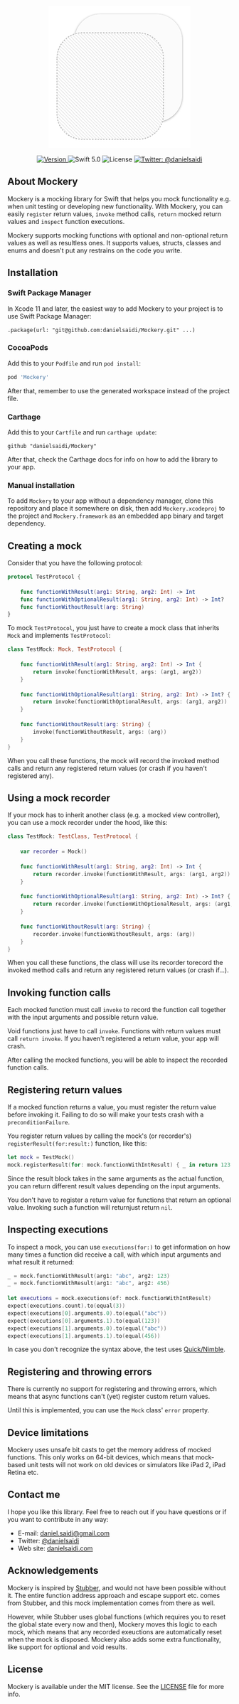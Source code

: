 <p align="center">
    <img src ="Resources/Logo.png" />
</p>

<p align="center">
    <a href="https://github.com/danielsaidi/Mockery">
        <img src="https://badge.fury.io/gh/danielsaidi%2FMockery.svg?style=flat" alt="Version" />
    </a>
    <img src="https://img.shields.io/badge/Swift-5.1-orange.svg" alt="Swift 5.0" />
    <img src="https://badges.frapsoft.com/os/mit/mit.svg?style=flat&v=102" alt="License" />
    <a href="https://twitter.com/danielsaidi">
        <img src="https://img.shields.io/badge/contact-@danielsaidi-blue.svg?style=flat" alt="Twitter: @danielsaidi" />
    </a>
</p>


## <a name="about"></a>About Mockery

Mockery is a mocking library for Swift that helps you mock functionality e.g. when unit testing or developing new functionality. With Mockery, you can easily `register` return values, `invoke` method calls, `return` mocked return values and `inspect` function executions.

Mockery supports mocking functions with optional and non-optional return values as well as resultless ones. It supports values, structs, classes and enums and doesn't put any restrains on the code you write.


## <a name="installation"></a>Installation

### <a name="spm"></a>Swift Package Manager

In Xcode 11 and later, the easiest way to add Mockery to your project is to use Swift Package Manager:
```
.package(url: "git@github.com:danielsaidi/Mockery.git" ...)
```

### <a name="cocoapods"></a>CocoaPods

Add this to your `Podfile` and run `pod install`:
```ruby
pod 'Mockery'
```
After that, remember to use the generated workspace instead of the project file.

### <a name="carthage"></a>Carthage

Add this to your `Cartfile` and run `carthage update`:
```
github "danielsaidi/Mockery"
```
After that, check the Carthage docs for info on how to add the library to your app.

### <a name="manual-installation"></a>Manual installation

To add `Mockery` to your app without a dependency manager, clone this repository and place it somewhere on disk, then add `Mockery.xcodeproj` to the project and `Mockery.framework` as an embedded app binary and target dependency.


## Creating a mock

Consider that you have the following protocol:

```swift
protocol TestProtocol {
    
    func functionWithResult(arg1: String, arg2: Int) -> Int
    func functionWithOptionalResult(arg1: String, arg2: Int) -> Int?
    func functionWithoutResult(arg: String)
}
```

To mock `TestProtocol`, you just have to create a mock class that inherits `Mock` and implements `TestProtocol`:

```swift
class TestMock: Mock, TestProtocol {
    
    func functionWithResult(arg1: String, arg2: Int) -> Int {
        return invoke(functionWithResult, args: (arg1, arg2))
    }

    func functionWithOptionalResult(arg1: String, arg2: Int) -> Int? {
        return invoke(functionWithOptionalResult, args: (arg1, arg2))
    }
    
    func functionWithoutResult(arg: String) {
        invoke(functionWithoutResult, args: (arg))
    }
}
```

When you call these functions, the mock will record the invoked method calls and return any registered return values (or crash if you haven't registered any).


## Using a mock recorder

If your mock has to inherit another class (e.g. a mocked view controller), you can use a mock recorder under the hood, like this:

```swift
class TestMock: TestClass, TestProtocol {

    var recorder = Mock()
    
    func functionWithResult(arg1: String, arg2: Int) -> Int {
        return recorder.invoke(functionWithResult, args: (arg1, arg2))
    }

    func functionWithOptionalResult(arg1: String, arg2: Int) -> Int? {
        return recorder.invoke(functionWithOptionalResult, args: (arg1, arg2))
    }
    
    func functionWithoutResult(arg: String) {
        recorder.invoke(functionWithoutResult, args: (arg))
    }
}
```

When you call these functions, the class will use its recorder torecord the invoked method calls and return any registered return values (or crash if...).


## Invoking function calls

Each mocked function must call `invoke` to record the function call together with the input arguments and possible return value. 

Void functions just have to call `invoke`. Functions with return values must call `return invoke`. If you haven't registered a return value, your app will crash.

After calling the mocked functions, you will be able to inspect the recorded function calls.


## Registering return values

If a mocked function returns a value, you must register the return value before invoking it. Failing to do so will make your tests crash with a `preconditionFailure`.

You register return values by calling the mock's (or recorder's) `registerResult(for:result:)` function, like this:

```swift
let mock = TestMock()
mock.registerResult(for: mock.functionWithIntResult) { _ in return 123 }
```

Since the result block takes in the same arguments as the actual function, you can return different result values depending on the input arguments.

You don't have to register a return value for functions that return an optional value. Invoking such a function will returnjust return `nil`.


## Inspecting executions

To inspect a mock, you can use `executions(for:)` to get information on how many times a function did receive a call, with which input arguments and what result it returned:

```swift
_ = mock.functionWithResult(arg1: "abc", arg2: 123)
_ = mock.functionWithResult(arg1: "abc", arg2: 456)

let executions = mock.executions(of: mock.functionWithIntResult)
expect(executions.count).to(equal(3))
expect(executions[0].arguments.0).to(equal("abc"))
expect(executions[0].arguments.1).to(equal(123))
expect(executions[1].arguments.0).to(equal("abc"))
expect(executions[1].arguments.1).to(equal(456))
```

In case you don't recognize the syntax above, the test uses [Quick/Nimble][Quick].


## Registering and throwing errors

There is currently no support for registering and throwing errors, which means that async functions can't (yet) register custom return values. 

Until this is implemented, you can use the `Mock` class' `error` property.


## Device limitations

Mockery uses unsafe bit casts to get the memory address of mocked functions. This only works on 64-bit devices, which means that mock-based unit tests will not work on old devices or simulators like iPad 2, iPad Retina etc.


## Contact me

I hope you like this library. Feel free to reach out if you have questions or if you want to contribute in any way:

* E-mail: [daniel.saidi@gmail.com](mailto:daniel.saidi@gmail.com)
* Twitter: [@danielsaidi](http://www.twitter.com/danielsaidi)
* Web site: [danielsaidi.com](http://www.danielsaidi.com)


## Acknowledgements

Mockery is inspired by [Stubber][Stubber], and would not have been possible without it. The entire function address approach and escape support etc. comes from Stubber, and this mock implementation comes from there as well.

However, while Stubber uses global functions (which requires you to reset the global state every now and then), Mockery moves this logic to each mock, which means that any recorded exeuctions are automatically reset when the mock is disposed. Mockery also adds some extra functionality, like support for optional and void results.


## License

Mockery is available under the MIT license. See the [LICENSE][License] file for more info.


[Carthage]: https://github.com/Carthage
[CocoaPods]: http://cocoapods.org
[GitHub]: https://github.com/danielsaidi/Mockery
[Pod]: http://cocoapods.org/pods/Mockery
[Quick]: https://github.com/Quick/Quick
[Stubber]: https://github.com/devxoul/Stubber
[License]: https://github.com/danielsaidi/Mockery/blob/master/LICENSE
